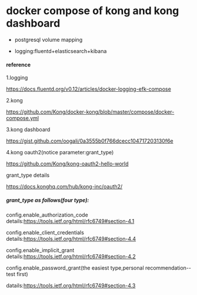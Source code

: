 # docker compose of kong and kong dashboard

- postgresql volume mapping 

- logging:fluentd+elasticsearch+kibana

#### reference

1.logging

https://docs.fluentd.org/v0.12/articles/docker-logging-efk-compose

2.kong

https://github.com/Kong/docker-kong/blob/master/compose/docker-compose.yml

3.kong dashboard

https://gist.github.com/oogali/0a3555b0f766dcecc104717203130f6e

4.kong oauth2(notice parameter:grant_type)

https://github.com/Kong/kong-oauth2-hello-world

grant_type details

https://docs.konghq.com/hub/kong-inc/oauth2/

##### grant_type as follows(four type):
config.enable_authorization_code  details:https://tools.ietf.org/html/rfc6749#section-4.1

config.enable_client_credentials  details:https://tools.ietf.org/html/rfc6749#section-4.4

config.enable_implicit_grant details:https://tools.ietf.org/html/rfc6749#section-4.2

config.enable_password_grant(the easiest type,personal recommendation--test first)

datails:https://tools.ietf.org/html/rfc6749#section-4.3 




